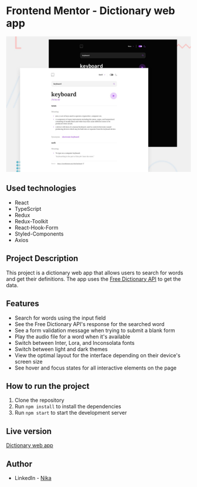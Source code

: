 # Frontend Mentor - Dictionary web app

![Design preview for the Dictionary web app coding challenge](./public/preview.jpg)

## Used technologies

- React
- TypeScript
- Redux
- Redux-Toolkit
- React-Hook-Form
- Styled-Components
- Axios

## Project Description

This project is a dictionary web app that allows users to search for words and get their definitions. The app uses the [Free Dictionary API](https://dictionaryapi.dev/) to get the data.

## Features

- Search for words using the input field
- See the Free Dictionary API's response for the searched word
- See a form validation message when trying to submit a blank form
- Play the audio file for a word when it's available
- Switch between Inter, Lora, and Inconsolata fonts
- Switch between light and dark themes
- View the optimal layout for the interface depending on their device's screen size
- See hover and focus states for all interactive elements on the page

## How to run the project

1. Clone the repository
2. Run `npm install` to install the dependencies
3. Run `npm start` to start the development server

## Live version

[Dictionary web app](https://nikako-dictionary.netlify.app/)

## Author

- LinkedIn - [Nika](https://www.linkedin.com/in/nika-kopadze/)
